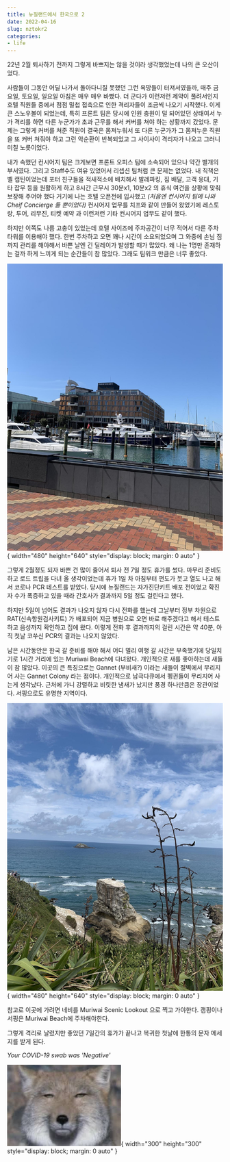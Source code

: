 ```yaml
---
title: 뉴질랜드에서 한국으로 2
date: 2022-04-16
slug: nztokr2
categories:
- life
---
```


22년 2월 퇴사하기 전까지 그렇게 바쁘지는 않을 것이라 생각했었는데 나의 큰 오산이었다.

사람들이 그동안 어딜 나가서 돌아다니질 못했던 그런 욕망들이 터져서였을까, 매주 금요일, 토요일, 일요일 아침은 매우 매우 바빴다. 더 군다가 이런저런 제약이 풀려서인지 호텔 직원들 중에서 점점 밀첩 접촉으로 인한 격리자들이 조금씩 나오기 시작했다. 이게 큰 스노우볼이 되었는데, 특히 프론트 팀은 당시에 인원 충원이 덜 되어있던 상태여서 누가 격리를 하면 다른 누군가가 초과 근무를 해서 커버를 쳐야 하는 상황까지 갔었다. 문제는 그렇게 커버를 쳐준 직원이 결국은 몸져누워서 또 다른 누군가가 그 몸져누운 직원을 또 커버 쳐줘야 하고 그런 악순환이 반복되었고 그 사이사이 격리자가 나오고 그러니 미칠 노릇이었다. 

<!-- more -->

내가 속했던 컨시어지 팀은 크게보면 프론트 오피스 팀에 소속되어 있으나 약간 별개의 부서였다. 그리고 Staff수도 여유 있었어서 리셉션 팀처럼 큰 문제는 없었다. 내 직책은 벨 캡틴이었는데 포터 친구들을 적새적소에 배치해서 발레파킹, 짐 배달, 고객 응대, 기타 잡무 등을 원활하게 하고 8시간 근무시 30분x1, 10분x2 의 휴식 여건을 상황에 맞춰 보장해 주어야 했다 거기에 나는 호텔 오픈전에 입사했고 _(처음엔 컨시어지 팀에 나와 Cheif Concierge 둘 뿐이었다)_ 컨시어지 업무를 치프와 같이 만들어 왔었기에 레스토랑, 투어, 리무진, 티켓 예약 과 이런저런 기타 컨시어지 업무도 같이 했다. 

하지만 이쪽도 나름 고충이 있었는데 호텔 사이즈에 주차공간이 너무 적어서 다른 주차타워를 이용해야 했다. 한번 주차하고 오면 꽤나 시간이 소요되었으며 그 와중에 손님 짐까지 관리를 해야해서 바쁜 날엔 긴 딜레이가 발생할 때가 많았다. 왜 나는 1명만 존재하는 걸까 하게 느끼게 되는 순간들이 참 많았다. 그래도 팀워크 만큼은 너무 좋았다.


![image](../../../../assets/images/22-04-16-nztokr/nztokr2-1.jpeg){ width="480" height="640" style="display: block; margin: 0 auto" }


그렇게 2월정도 되자 바쁜 건 많이 줄어서 퇴사 전 7일 정도 휴가를 썼다. 마무리 준비도 하고 로드 트립을 다녀 올 생각이었는데 휴가 1일 차 아침부터 편도가 붓고 열도 나고 해서 코로나 PCR 테스트를 받았다. 당시에 뉴질랜드는 자가진단키트 배포 전이었고 확진자 수가 폭증하고 있을 때라 간호사가 결과까지 5일 정도 걸린다고 했다.

하지만 5일이 넘어도 결과가 나오지 않자 다시 전화를 했는데 그날부터 정부 차원으로 RAT(신속항원검사키트) 가 배포되어 지금 병원으로 오면 바로 해주겠다고 해서 테스트하고 음성까지 확인하고 집에 왔다. 이렇게 전화 후 결과까지의 걸린 시간은 약 40분, 아직 첫날 코쑤신 PCR의 결과는 나오지 않았다. 

남은 시간동안은 한국 갈 준비를 해야 해서 어디 멀리 여행 갈 시간은 부족했기에 당일치기로 1시간 거리에 있는 Muriwai Beach에 다녀왔다. 개인적으로 새를 좋아하는데 새들이 참 많았다. 이곳의 큰 특징으로는 Gannet (부비새?) 이라는 새들이 절벽에서 무리지어 사는 Gannet Colony 라는 점이다. 개인적으로 남극다큐에서 펭귄들이 무리지어 사는게 생각났다. 근처에 가니 강렬하고 비릿한 냄새가 났지만 풍경 하나만큼은 장관이었다. 서핑으로도 유명한 지역이다.

![image](../../../../assets/images/22-04-16-nztokr/nztokr2-2.jpeg){ width="480" height="640" style="display: block; margin: 0 auto" }

참고로 이곳에 가려면 네비를 Muriwai Scenic Lookout 으로 찍고 가야한다. 캠핑이나 서핑은 Muriwai Beach에 주차해야한다. 

그렇게 격리로 날렸지만 좋았던 7일간의 휴가가 끝나고 복귀한 첫날에 한통의 문자 메세지를 받게 된다.

_Your COVID-19 swab was 'Negative'_ 

![image](../../../../assets/images/22-04-16-nztokr/nztokr2-3.jpeg){ width="300" height="300" style="display: block; margin: 0 auto" }